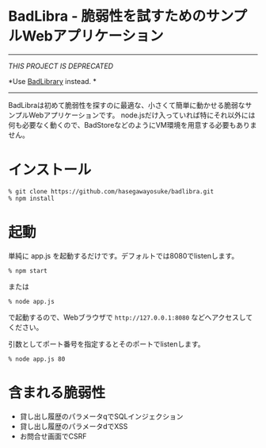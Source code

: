 # BadLibra - 脆弱性を試すためのサンプルWebアプリケーション

----

*THIS PROJECT IS DEPRECATED*

*Use [BadLibrary](https://github.com/SecureSkyTechnology/BadLibrary) instead. *

----

BadLibraは初めて脆弱性を探すのに最適な、小さくて簡単に動かせる脆弱なサンプルWebアプリケーションです。
node.jsだけ入っていれば特にそれ以外には何も必要なく動くので、BadStoreなどのようにVM環境を用意する必要もありません。

# インストール

    % git clone https://github.com/hasegawayosuke/badlibra.git
    % npm install

# 起動

単純に app.js を起動するだけです。デフォルトでは8080でlistenします。

    % npm start 

または

    % node app.js

で起動するので、Webブラウザで `http://127.0.0.1:8080` などへアクセスしてください。

引数としてポート番号を指定するとそのポートでlistenします。

    % node app.js 80


# 含まれる脆弱性

- 貸し出し履歴のパラメータqでSQLインジェクション
- 貸し出し履歴のパラメータdでXSS
- お問合せ画面でCSRF


